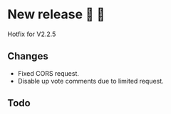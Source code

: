 # New release 🎉 🎉

Hotfix for V2.2.5

## Changes

- Fixed CORS request.
- Disable up vote comments due to limited request.

## Todo
